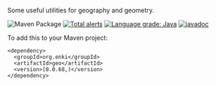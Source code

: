 Some useful utilities for geography and geometry.

![Maven Package](https://github.com/mcculley/EnkiCore/workflows/Maven%20Package/badge.svg)
[![Total alerts](https://img.shields.io/lgtm/alerts/g/mcculley/EnkiCore.svg?logo=lgtm&logoWidth=18)](https://lgtm.com/projects/g/mcculley/EnkiCore/alerts/)
[![Language grade: Java](https://img.shields.io/lgtm/grade/java/g/mcculley/EnkiCore.svg?logo=lgtm&logoWidth=18)](https://lgtm.com/projects/g/mcculley/EnkiCore/context:java)
[![javadoc](https://javadoc.io/badge2/org.enki/geo/javadoc.svg)](https://javadoc.io/geo/org.enki/core)

To add this to your Maven project:
```
<dependency>
  <groupId>org.enki</groupId>
  <artifactId>geo</artifactId>
  <version>[0.0.68,)</version>
</dependency>
```
